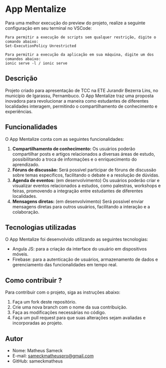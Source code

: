 # App Mentalize

Para uma melhor execução do preview do projeto, realize a seguinte configuração em seu terminal no VSCode:
```
Para permitir a execução de scripts sem qualquer restrição, digite o comando abaixo:
Set-ExecutionPolicy Unrestricted
```
```
Para permitir a execução da aplicação em sua máquina, digite um dos comandos abaixo:
ionic serve -l / ionic serve
```
## Descrição

Projeto criado para apresentação de TCC na ETE Jurandir Bezerra Lins, no município de Igarassu, Pernambuco. O App Mentalize traz uma proposta inovadora para revolucionar a maneira como estudantes de diferentes localidades interagem, permitindo o compartilhamento de conhecimento e experiências.

## Funcionalidades

O App Mentalize conta com as seguintes funcionalidades:

1.  **Compartilhamento de conhecimento:** Os usuários poderão compartilhar posts e artigos relacionados a diversas áreas de estudo, possibilitando a troca de informações e o enriquecimento do aprendizado.
2.  **Fóruns de discussão:** Será possível participar de fóruns de discussão sobre temas específicos, facilitando o debate e a resolução de dúvidas.
3.  **Agenda de eventos:** (em desenvolvimento) Os usuários poderão criar e visualizar eventos relacionados a estudos, como palestras, workshops e feiras, promovendo a integração entre estudantes de diferentes localidades.
4.  **Mensagens diretas:** (em desenvolvimento) Será possível enviar mensagens diretas para outros usuários, facilitando a interação e a colaboração.

## Tecnologias utilizadas

O App Mentalize foi desenvolvido utilizando as seguintes tecnologias:

*   Angula JS: para a criação da interface do usuário em dispositivos móveis.
*   Firebase: para a autenticação de usuários, armazenamento de dados e gerenciamento das funcionalidades em tempo real.

## Como contribuir ?

Para contribuir com o projeto, siga as instruções abaixo:

1.  Faça um fork deste repositório.
2.  Crie uma nova branch com o nome da sua contribuição.
3.  Faça as modificações necessárias no código.
4.  Faça um pull request para que suas alterações sejam avaliadas e incorporadas ao projeto.

## Autor

*   Nome: Matheus Sameck
*   E-mail: sameckmatheuspro@gmail.com
*   GitHub: sameckmatheus
